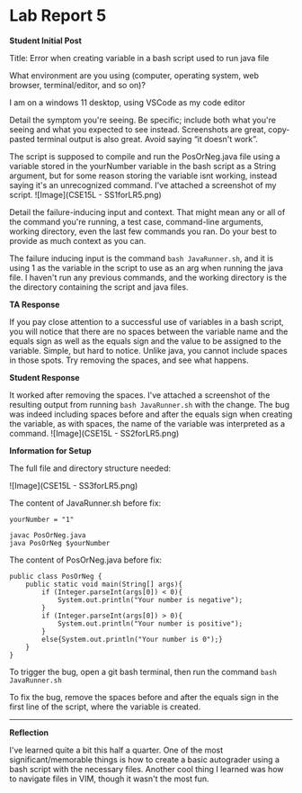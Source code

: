 # Lab Report 5

**Student Initial Post**

Title: Error when creating variable in a bash script used to run java file

What environment are you using (computer, operating system, web browser, terminal/editor, and so on)?

I am on a windows 11 desktop, using VSCode as my code editor

Detail the symptom you're seeing. Be specific; include both what you're seeing and what you expected to see instead. Screenshots are great, copy-pasted terminal output is also great. Avoid saying “it doesn't work”.

The script is supposed to compile and run the PosOrNeg.java file using a variable stored in the yourNumber variable in the bash script as a String argument, but for some reason storing the variable isnt working, instead saying it's an unrecognized command. I've attached a screenshot of my script.
![Image](CSE15L - SS1forLR5.png)

Detail the failure-inducing input and context. That might mean any or all of the command you're running, a test case, command-line arguments, working directory, even the last few commands you ran. Do your best to provide as much context as you can.

The failure inducing input is the command `bash JavaRunner.sh`, and it is using 1 as the variable in the script to use as an arg when running the java file. I haven't run any previous commands, and the working directory is the the directory containing the script and java files. 

**TA Response**

If you pay close attention to a successful use of variables in a bash script, you will notice that there are no spaces between the variable name and the equals sign as well as the equals sign and the value to be assigned to the variable. Simple, but hard to notice. Unlike java, you cannot include spaces in those spots. Try removing the spaces, and see what happens.

**Student Response**

It worked after removing the spaces. I've attached a screenshot of the resulting output from running `bash JavaRunner.sh` with the change. The bug was indeed including spaces before and after the equals sign when creating the variable, as with spaces, the name of the variable was interpreted as a command.
![Image](CSE15L - SS2forLR5.png)

**Information for Setup**

The full file and directory structure needed:

![Image](CSE15L - SS3forLR5.png)

The content of JavaRunner.sh before fix:
```
yourNumber = "1"

javac PosOrNeg.java
java PosOrNeg $yourNumber
```

The content of PosOrNeg.java before fix:
```
public class PosOrNeg {
    public static void main(String[] args){
        if (Integer.parseInt(args[0]) < 0){
            System.out.println("Your number is negative");
        }
        if (Integer.parseInt(args[0]) > 0){
            System.out.println("Your number is positive");
        }
        else{System.out.println("Your number is 0");}
    }
}
```

To trigger the bug, open a git bash terminal, then run the command `bash JavaRunner.sh`

To fix the bug, remove the spaces before and after the equals sign in the first line of the script, where the variable is created.

---
**Reflection**

I've learned quite a bit this half a quarter. One of the most significant/memorable things is how to create a basic autograder using a bash script with the necessary files. Another cool thing I learned was how to navigate files in VIM, though it wasn't the most fun.
